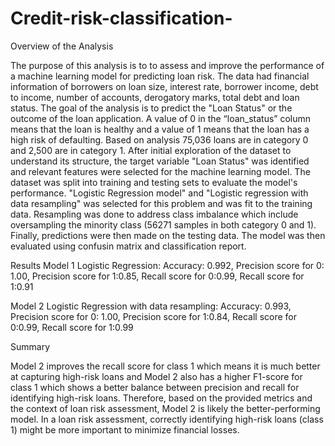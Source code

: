 # Credit-risk-classification-
Overview of the Analysis

The purpose of this analysis is to to assess and improve the performance of a machine learning model for predicting loan risk. The data had financial 
information of borrowers on loan size, interest rate, borrower income, debt to income, number of accounts, derogatory marks, total debt and loan status.
The goal of the analysis is to predict the "Loan Status" or the outcome of the loan application. A value of 0 in the “loan_status” column means that the 
loan is healthy and a value of 1 means that the loan has a high risk of defaulting. Based on analysis 75,036 loans are in category 0 and 2,500 are in 
category 1.
After initial exploration of the dataset to understand its structure, the target variable "Loan Status" was identified and relevant features were 
selected for the machine learning model. The dataset was split into training and testing sets to evaluate the model's performance. "Logistic Regression 
model"  and "Logistic regression with data resampling" was selected for this problem and was fit to the training data. Resampling was done to 
address class imbalance which include oversampling the minority class (56271 samples in both category 0 and 1). Finally, predictions were then made on 
the testing data. The model was then evaluated using confusin matrix and classification report. 


Results
Model 1 Logistic Regression:
Accuracy: 0.992, Precision score for 0: 1.00, Precision score for 1:0.85, Recall score for 0:0.99, Recall score for 1:0.91

Model 2 Logistic Regression with data resampling:
Accuracy: 0.993, Precision score for 0: 1.00, Precision score for 1:0.84, Recall score for 0:0.99, Recall score for 1:0.99

Summary

Model 2 improves the recall score for class 1 which means it is much better at capturing high-risk loans and Model 2 also has a higher F1-score 
for class 1 which shows a better balance between precision and recall for identifying high-risk loans. Therefore, based on the provided metrics 
and the context of loan risk assessment, Model 2 is likely the better-performing model. In a loan risk assessment, correctly identifying high-risk 
loans (class 1) might be more important to minimize financial losses.




